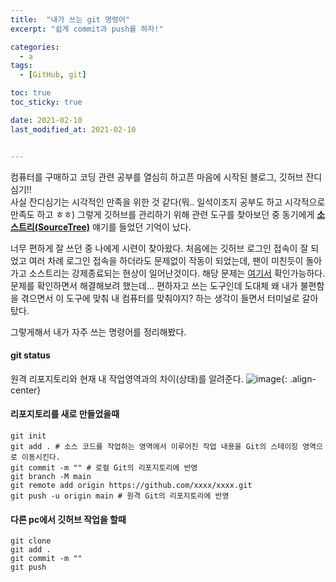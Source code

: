 ```yaml
---
title:  "내가 쓰는 git 명령어"
excerpt: "쉽게 commit과 push를 하자!"

categories:
  - a
tags:
  - [GitHub, git]

toc: true
toc_sticky: true

date: 2021-02-10
last_modified_at: 2021-02-10


---
```

컴퓨터를 구매하고 코딩 관련 공부를 열심히 하고픈 마음에 시작된 블로그, 깃허브 잔디심기!!   
사실 잔디심기는 시각적인 만족을 위한 것 같다(뭐.. 일석이조지 공부도 하고 시각적으로 만족도 하고 ㅎㅎ) 그렇게 깃허브를 관리하기 위해 관련 도구를 찾아보던 중 동기에게 **[소스트리(SourceTree)](https://www.sourcetreeapp.com/)** 얘기를 들었던 기억이 났다.   

너무 편하게 잘 쓰던 중 나에게 시련이 찾아왔다. 처음에는 깃허브 로그인 접속이 잘 되었고 여러 차례 로그인 접속을 하더라도 문제없이 작동이 되었는데, 팬이 미친듯이 돌아가고 소스트리는 강제종료되는 현상이 일어난것이다.
해당 문제는 [여기서](https://jira.atlassian.com/browse/SRCTREE-7272) 확인가능하다. 문제를 확인하면서 해결해보려 했는데... 편하자고 쓰는 도구인데 도대체 왜 내가 불편함을 겪으면서 이 도구에 맞춰 내 컴퓨터를 맞춰야지? 하는 생각이 들면서 터미널로 갈아탔다.   

그렇게해서 내가 자주 쓰는 명령어를 정리해봤다.   

#### git status
원격 리포지토리와 현재 내 작업영역과의 차이(상태)를 알려준다.
![image](https://user-images.githubusercontent.com/62678380/107656265-5547e980-6cc7-11eb-8449-9d1ecd39f9ed.png){: .align-center}


#### 리포지토리를 새로 만들었을때
```
git init
git add . # 소스 코드를 작업하는 영역에서 이루어진 작업 내용을 Git의 스테이징 영역으로 이동시킨다.
git commit -m "" # 로컬 Git의 리포지토리에 반영
git branch -M main
git remote add origin https://github.com/xxxx/xxxx.git
git push -u origin main # 원격 Git의 리포지토리에 반영
```


#### 다른 pc에서 깃허브 작업을 할때
```
git clone
git add .
git commit -m ""
git push
```

